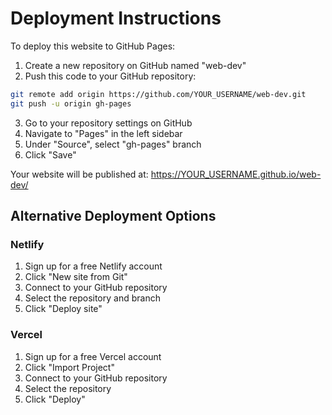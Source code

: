 # Deployment Instructions

To deploy this website to GitHub Pages:

1. Create a new repository on GitHub named "web-dev"
2. Push this code to your GitHub repository:

```bash
git remote add origin https://github.com/YOUR_USERNAME/web-dev.git
git push -u origin gh-pages
```

3. Go to your repository settings on GitHub
4. Navigate to "Pages" in the left sidebar
5. Under "Source", select "gh-pages" branch
6. Click "Save"

Your website will be published at: https://YOUR_USERNAME.github.io/web-dev/

## Alternative Deployment Options

### Netlify

1. Sign up for a free Netlify account
2. Click "New site from Git"
3. Connect to your GitHub repository
4. Select the repository and branch
5. Click "Deploy site"

### Vercel

1. Sign up for a free Vercel account
2. Click "Import Project"
3. Connect to your GitHub repository
4. Select the repository
5. Click "Deploy"